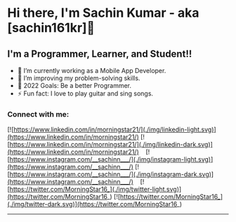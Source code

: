 # Hi there, I'm Sachin Kumar - aka [sachin161kr]👋

## I'm a Programmer, Learner, and Student!!

- 🌱 I’m currently working as a Mobile App Developer.
- 👯 I’m improving my problem-solving skills.
- 🥅 2022 Goals: Be a better Programmer.
- ⚡ Fun fact: I love to play guitar and sing songs.

### Connect with me:

[![https://www.linkedin.com/in/morningstar21/](./img/linkedin-light.svg)](https://www.linkedin.com/in/morningstar21/)
[![https://www.linkedin.com/in/morningstar21/](./img/linkedin-dark.svg)](https://www.linkedin.com/in/morningstar21/)
&nbsp;&nbsp;
[![https://www.instagram.com/__sachinn___/](./img/instagram-light.svg)](https://www.instagram.com/__sachinn___/)
[![https://www.instagram.com/__sachinn___/](./img/instagram-dark.svg)](https://www.instagram.com/__sachinn___/)
&nbsp;&nbsp;
[![https://twitter.com/MorningStar16_](./img/twitter-light.svg)](https://twitter.com/MorningStar16_)
[![https://twitter.com/MorningStar16_](./img/twitter-dark.svg)](https://twitter.com/MorningStar16_)
&nbsp;&nbsp;

---
